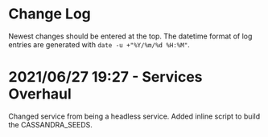 # Change Log
Newest changes should be entered at the top. The datetime format of log entries are generated with `date -u +"%Y/%m/%d %H:%M"`.

# 2021/06/27 19:27 - Services Overhaul
Changed service from being a headless service.
Added inline script to build the CASSANDRA_SEEDS.